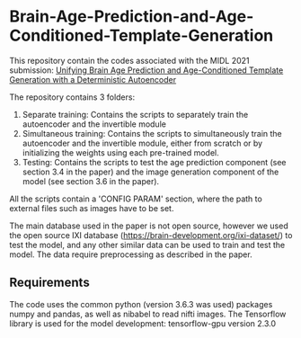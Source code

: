 # Brain-Age-Prediction-and-Age-Conditioned-Template-Generation

This repository contain the codes associated with the MIDL 2021 submission: [Unifying Brain Age Prediction and Age-Conditioned Template
Generation with a Deterministic Autoencoder](https://openreview.net/forum?id=9ClUQ2ELJap)

The repository contains 3 folders:
1. Separate training: Contains the scripts to separately train the autoencoder and the invertible module
2. Simultaneous training: Contains the scripts to simultaneously train the autoencoder and the invertible module, either from scratch or by initializing the weights using each pre-trained model.
3. Testing: Contains the scripts to test the age prediction component (see section 3.4 in the paper) and the image generation component of the model (see section 3.6 in the paper).

All the scripts contain a 'CONFIG PARAM' section, where the path to external files such as images have to be set.

The main database used in the paper is not open source, however we used the open source IXI database (<https://brain-development.org/ixi-dataset/>) to test the model, and any other similar data can be used to train and test the model. The data require preprocessing as described in the paper.

## Requirements

The code uses the common python (version 3.6.3 was used) packages numpy and pandas, as well as nibabel to read nifti images.
The Tensorflow library is used for the model development: tensorflow-gpu version 2.3.0

